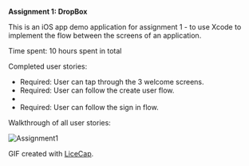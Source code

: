 
<strong> Assignment 1: DropBox</strong>

This is an iOS app demo application for assignment 1 - to use Xcode to implement the flow between the screens of an application.

Time spent: 10 hours spent in total

Completed user stories:
<ul>
 <li>Required: User can tap through the 3 welcome screens.</li>
 <li>Required: User can follow the create user flow.<li>
 <li>Required: User can follow the sign in flow.</li>
 </ul>
 
Walkthrough of all user stories:

![Assignment1](https://raw.githubusercontent.com/KayceeACollins/CodePath/master/Assignment1.gif)



GIF created with <a href = http://www.cockos.com/licecap/>LiceCap</a>.
